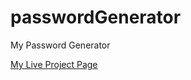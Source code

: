 # passwordGenerator
My Password Generator


[My Live Project Page](https://maria2023.github.io/passwordGenerator/)
